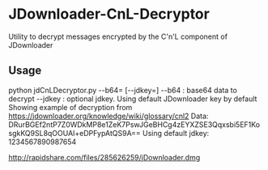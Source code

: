 # JDownloader-CnL-Decryptor

Utility to decrypt messages encrypted by the C'n'L component of JDownloader

## Usage

python jdCnLDecryptor.py --b64=<base64> [--jdkey=<jdkey>]
--b64 : base64 data to decrypt
--jdkey : optional jdkey. Using default JDownloader key by default
Showing example of decryption from https://jdownloader.org/knowledge/wiki/glossary/cnl2
Data: DRurBGEf2ntP7Z0WDkMP8e1ZeK7PswJGeBHCg4zEYXZSE3Qqxsbi5EF1KosgkKQ9SL8qOOUAI+eDPFypAtQS9A==
Using default jdkey: 1234567890987654

http://rapidshare.com/files/285626259/jDownloader.dmg
